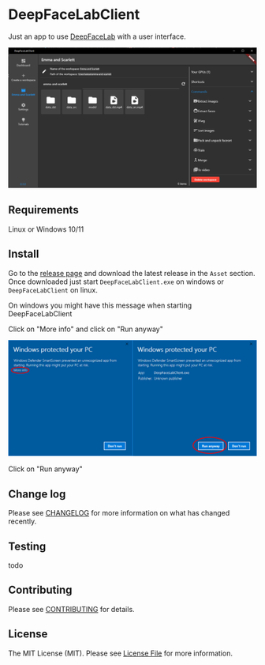 # DeepFaceLabClient

Just an app to use [DeepFaceLab](https://github.com/iperov/DeepFaceLab) with a user interface.

![DeepFaceLabClient preview](docs/DeepFaceLabClientWorkspace.png)

## Requirements

Linux or Windows 10/11

## Install

Go to the [release page](https://github.com/Lenny4/DeepFaceLabClient/releases) and download the
latest release in the `Asset` section. Once downloaded just start `DeepFaceLabClient.exe` on windows
or `DeepFaceLabClient` on linux.

On windows you might have this message when starting DeepFaceLabClient

Click on "More info" and click on "Run anyway"

![windows protected your pc](docs/windows-protected-your-pc.png)

Click on "Run anyway"

## Change log

Please see [CHANGELOG](CHANGELOG.md) for more information on what has changed recently.

## Testing

todo

## Contributing

Please see [CONTRIBUTING](CONTRIBUTING.md) for details.

## License

The MIT License (MIT). Please see [License File](LICENSE.md) for more information.
